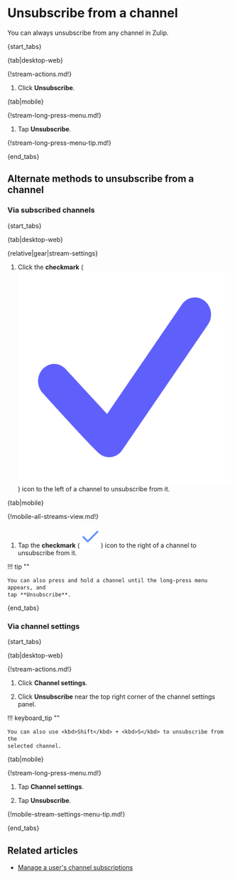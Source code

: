 # Unsubscribe from a channel

You can always unsubscribe from any channel in Zulip.

{start_tabs}

{tab|desktop-web}

{!stream-actions.md!}

1. Click **Unsubscribe**.

{tab|mobile}

{!stream-long-press-menu.md!}

1. Tap **Unsubscribe**.

{!stream-long-press-menu-tip.md!}

{end_tabs}

## Alternate methods to unsubscribe from a channel

### Via subscribed channels

{start_tabs}

{tab|desktop-web}

{relative|gear|stream-settings}

1. Click the **checkmark**
   (<img src="/static/images/help/desktop-web-check-icon.svg" alt="checkmark" class="help-center-icon"/>)
   icon to the left of a channel to unsubscribe from it.

{tab|mobile}

{!mobile-all-streams-view.md!}

1. Tap the **checkmark**
   (<img src="/static/images/help/mobile-check-icon.svg" alt="checkmark" class="help-center-icon"/>)
   icon to the right of a channel to unsubscribe from it.

!!! tip ""

    You can also press and hold a channel until the long-press menu appears, and
    tap **Unsubscribe**.

{end_tabs}

### Via channel settings

{start_tabs}

{tab|desktop-web}

{!stream-actions.md!}

1. Click **Channel settings**.

1. Click **Unsubscribe** near the top right corner of the channel settings panel.

!!! keyboard_tip ""

    You can also use <kbd>Shift</kbd> + <kbd>S</kbd> to unsubscribe from the
    selected channel.

{tab|mobile}

{!stream-long-press-menu.md!}

1. Tap **Channel settings**.

1. Tap **Unsubscribe**.

{!mobile-stream-settings-menu-tip.md!}

{end_tabs}

## Related articles

* [Manage a user's channel subscriptions](/help/manage-user-channel-subscriptions)
